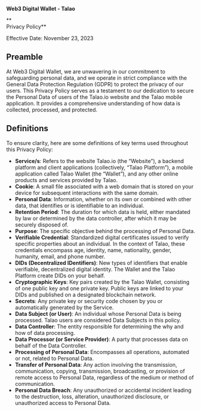 ﻿**Web3 Digital Wallet - Talao**

** \
Privacy Policy**

Effective Date: November 23, 2023


## Preamble

At Web3 Digital Wallet, we are unwavering in our commitment to safeguarding personal data, and we operate in strict compliance with the General Data Protection Regulation (GDPR) to protect the privacy of our users. This Privacy Policy serves as a testament to our dedication to secure the Personal Data of users of the Talao.io website and the Talao mobile application. It provides a comprehensive understanding of how data is collected, processed, and protected.


## Definitions

To ensure clarity, here are some definitions of key terms used throughout this Privacy Policy:



* **Service/s**: Refers to the website Talao.io (the “Website”), a backend platform and client applications (collectively, “Talao Platform”), a mobile application called Talao Wallet (the “Wallet”), and any other online products and services provided by Talao.
* **Cookie**: A small file associated with a web domain that is stored on your device for subsequent interactions with the same domain.
* **Personal Data**: Information, whether on its own or combined with other data, that identifies or is identifiable to an individual.
* **Retention Period**: The duration for which data is held, either mandated by law or determined by the data controller, after which it may be securely disposed of.
* **Purpose**: The specific objective behind the processing of Personal Data.
* **Verifiable Credential**: Standardized digital certificates issued to verify specific properties about an individual. In the context of Talao, these credentials encompass age, identity, name, nationality, gender, humanity, email, and phone number.
* **DIDs (Decentralized IDentifiers)**: New types of identifiers that enable verifiable, decentralized digital identity. The Wallet and the Talao Platform create DIDs on your behalf.
* **Cryptographic Keys**: Key pairs created by the Talao Wallet, consisting of one public key and one private key. Public keys are linked to your DIDs and published on a designated blockchain network.
* **Secrets**: Any private key or security code chosen by you or automatically generated by the Service.
* **Data Subject (or User)**: An individual whose Personal Data is being processed. Talao users are considered Data Subjects in this policy.
* **Data Controller**: The entity responsible for determining the why and how of data processing.
* **Data Processor (or Service Provider)**: A party that processes data on behalf of the Data Controller.
* **Processing of Personal Data**: Encompasses all operations, automated or not, related to Personal Data.
* **Transfer of Personal Data**: Any action involving the transmission, communication, copying, transmission, broadcasting, or provision of remote access to Personal Data, regardless of the medium or method of communication.
* **Personal Data Breach**: Any unauthorized or accidental incident leading to the destruction, loss, alteration, unauthorized disclosure, or unauthorized access to Personal Data.
